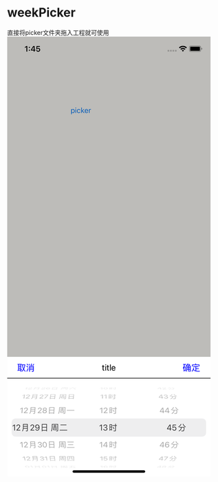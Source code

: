 # weekPicker
直接将picker文件夹拖入工程就可使用
 ![image](https://github.com/WyLSirCom/weekPicker/blob/master/Simulator%20Screen%20Shot%20-%20iPhone%2011%20-%202020-12-29%20at%2013.45.51.png)
